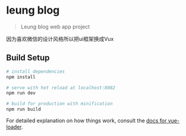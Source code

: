 # leung blog

> Leung blog web app project 

因为喜欢微信的设计风格所以把ui框架换成Vux

## Build Setup

``` bash
# install dependencies
npm install

# serve with hot reload at localhost:8082
npm run dev

# build for production with minification
npm run build
```

For detailed explanation on how things work, consult the [docs for vue-loader](http://vuejs.github.io/vue-loader).
